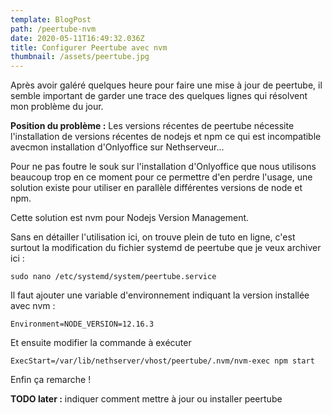 ```yaml
---
template: BlogPost
path: /peertube-nvm
date: 2020-05-11T16:49:32.036Z
title: Configurer Peertube avec nvm
thumbnail: /assets/peertube.jpg
---
```

Après avoir galéré quelques heure pour faire une mise à jour de peertube, il semble important de garder une trace des quelques lignes qui résolvent mon problème du jour.

**Position du problème :** Les versions récentes de peertube nécessite l'installation de versions récentes de nodejs et npm ce qui est incompatible avecmon installation d'Onlyoffice sur Nethserveur...

Pour ne pas foutre le souk sur l'installation d'Onlyoffice que nous utilisons beaucoup trop en ce moment pour ce permettre d'en perdre l'usage, une solution existe pour utiliser en parallèle différentes versions de node et npm.

Cette solution est nvm pour Nodejs Version Management.

Sans en détailler l'utilisation ici, on trouve plein de tuto en ligne, c'est surtout la modification du fichier systemd de peertube que je veux archiver ici :

`sudo nano /etc/systemd/system/peertube.service`

Il faut ajouter une variable d'environnement indiquant la version installée avec nvm : 

`Environment=NODE_VERSION=12.16.3`

Et ensuite modifier la commande à exécuter

`ExecStart=/var/lib/nethserver/vhost/peertube/.nvm/nvm-exec npm start`

Enfin ça remarche !

**TODO later :** indiquer comment mettre à jour ou installer peertube
